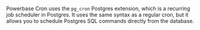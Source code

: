 Powerbase Cron uses the `pg_cron` Postgres extension, which is a recurring job scheduler in Postgres. It uses the same syntax as a regular cron, but it allows you to schedule Postgres SQL commands directly from the database.
